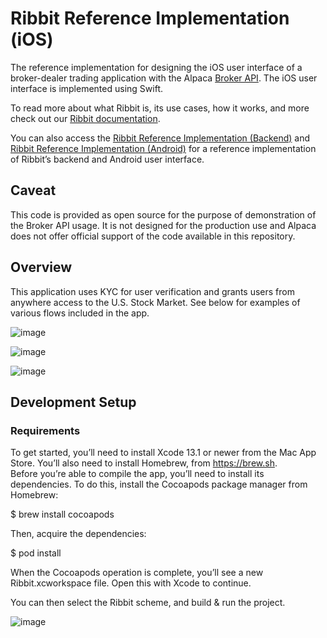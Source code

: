 # Ribbit Reference Implementation (iOS)
The reference implementation for designing the iOS user interface of a broker-dealer trading application with the Alpaca [Broker API](https://alpaca.markets/docs/broker/). The iOS user interface is implemented using Swift. 

To read more about what Ribbit is, its use cases, how it works, and more check out our [Ribbit documentation](https://alpaca.markets/docs/broker/ribbit/). 

You can also access the [Ribbit Reference Implementation (Backend)](https://github.com/alpacahq/ribbit-backend) and [Ribbit Reference Implementation (Android)](https://github.com/alpacahq/ribbit-android) for a reference implementation of Ribbit’s backend and Android user interface.

## Caveat
This code is provided as open source for the purpose of demonstration of the Broker API usage. It is not designed for the production use and Alpaca does not offer official support of the code available in this repository.

## Overview
This application uses KYC for user verification and grants users from anywhere access to the U.S. Stock Market. 
See below for examples of various flows included in the app.

![image](https://user-images.githubusercontent.com/24945583/139148957-d65f2b90-6a7e-44c0-8b1a-4432d70298ab.png)

![image](https://user-images.githubusercontent.com/24945583/139149090-9baa220f-759e-407d-a6bc-aac1e5426b68.png)

![image](https://user-images.githubusercontent.com/24945583/139149132-777d5102-6045-4227-bce1-27c92f516db3.png)

## Development Setup
### Requirements
To get started, you’ll need to install Xcode 13.1 or newer from the Mac App Store. You’ll also need to install Homebrew, from https://brew.sh.   
Before you’re able to compile the app, you’ll need to install its dependencies. To do this, install the Cocoapods package manager from Homebrew:

$ brew install cocoapods

Then, acquire the dependencies:

$ pod install

When the Cocoapods operation is complete, you’ll see a new Ribbit.xcworkspace file. Open this with Xcode to continue.

You can then select the Ribbit scheme, and build & run the project.

![image](https://user-images.githubusercontent.com/24945583/139124544-a59f0395-aa37-463e-9edb-90be56134962.png)

